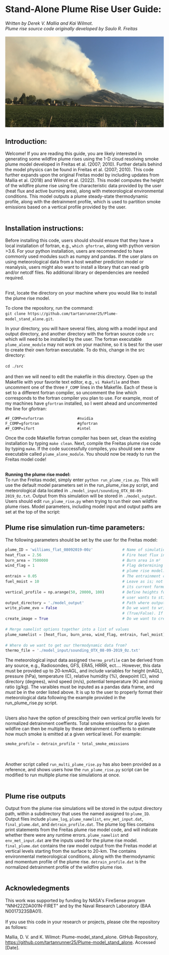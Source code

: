 # Stand-Alone Plume Rise User Guide:

_Written by Derek V. Mallia and Kai Wilmot.<br>
Plume rise source code originally developed by Saulo R. Freitas_
<br><br>
<img src="assets/plume_rise.png" alt="Alt text">
## Introduction:
Welcome! If you are reading this guide, you are likely interested in generating some wildfire plume rises using the 1-D cloud resolving smoke plume model 
developed in Freitas et al. (2007; 2010). Further details behind the model physics can be found in Freitas et al. (2007; 2010). This code further expands 
upon the original Freitas model by including updates from Mallia et al. (2018) and Wilmot et al. (2022). This model computes the height of the wildfire
plume rise using fire characteristic data provided by the user (heat flux and active burning area), along with meteorological environmental conditions. This
model outputs a plume steady-state thermodynamic profile, along with the detrainment profile, which is used to partition smoke emissions based on a vertical 
profile provided by the user.
<br><br>

## Installation instructions:
Before installing this code, users should should ensure that they have a local installation of fortran, e.g., `which gfortran`, along with python version >3.6. 
For your python installation, users are recommended to have commonly used modules such as numpy and pandas. If the user plans on using meteorological data from
a host weather prediction model or reanalysis, users might also want to install a library that can read grib and/or netcdf files. No additional library or 
dependencies are needed required.<br><br>

First, locate the directory on your machine where you would like to install the plume rise model.<br>

To clone the repository, run the command:<br>
`git clone https://github.com/tartanrunner25/Plume-model_stand_alone.git`.

In your directory, you will have several files, along with a model input and output directory, and another directory with the fortran source code `src` which will 
need to be installed by the user. The fortran executable `plume_alone_module` may not work on your machine, so it is best for the user to create their own 
fortran executable. To do this, change in the src directory:<br><br>
`cd ./src`
<br>
<br>
and then we will need to edit the makefile in this directory. Open up the Makefile with your favorite text editor, e.g., `vi Makefile` and then uncomment one of the
three `F_COMP` lines in the Makefile. Each of these is set to a different fortran compiler, so uncomment the line which corresponds to the fortran compiler you plan 
to use. For example, most of my machines have `gfortran` installed, so I went ahead and uncommented the line for gfortran:<br>

```
#F_COMP=nvfortran               #nvidia
F_COMP=gfortran                 #gfortran
#F_COMP=ifort                   #intel
```

Once the code Makefile fortran compiler has been set, clean the existing installation by typing `make clean`. Next, compile the Freitas plume rise code by typing
`make`. If the code successfully compiles, you should see a new executable called `plume_alone_module`. You should now be ready to run the Freitas model code!
<br><br>

**Running the plume rise model:**<br>
To run the Freitas model, simply enter `python run_plume_rise.py`. This will use the default model parameters set in the run_plume_rise.py script, and meteorological
data located in `./model_input/sounding_OTX_08-09-2019_0z.txt`. Output from this simulation will be stored in `./model_output`. Users should edit `run_plume_rise.py`
when trying to run their own wildfire plume rises. Model parameters, including model input and output paths are set at the top of the script:<br>


## Plume rise simulation run-time parameters:

The following parameters should be set by the user for the Freitas model:

```python
plume_ID = 'williams_flat_08092019-00z'             # Name of simulation, which is used to name model output. Should be a string.
heat_flux = 2.56                                    # Fire heat flux in kW/m²
burn_area = 7500000                                 # Burn area in m²
wind_flag = 1                                       # Flag determining if we want to turn on wind shear effects on the 
                                                    # plume rise model. 1 = on, 0 = off
entrain = 0.05                                      # The entrainment coefficient. Generally leave this as 0.05.
fuel_moist = 10                                     # Leave as is; not currently used in the plume rise calculation.
                                                    # its current formulation.
vertical_profile = np.arange(50, 20000, 100)        # Define heights for the detrainment profile. Can be set to None if the
                                                    # user wants to stick with the default height profile.
output_directory = './model_output'                 # Path where output files will be placed.
write_plume_evo = False                             # Do we want to write out the evolution of the plume rise by timestep?
                                                    # (True/False). If not, discard the results. File can be larger.
create_image = True                                 # Do we want to create a plot?

# Merge namelist options together into a list of values
plume_namelist = [heat_flux, burn_area, wind_flag, entrain, fuel_moist]

# Where do we want to get our thermodynamic data from?
thermo_file = './model_input/sounding_OTX_08-09-2019_0z.txt'
```

The meteorological input data assigned `thermo_profile` can be derived from any source, e.g., Radiosondes, GFS, ERA5, HRRR, ect.... However,
this data must be provided up to 20-kmAGL, and include variables for height (mAGL), pressure (hPa), temperature (C), relative humidity (%),
dewpoint (C), wind directory (degrees), wind speed (m/s), potential temperature (K) and mixing ratio (g/kg). The varaibles must be inputed 
as a pandas data frame, and _must_ be in the order listed above. It is up to the user to properly format their meteorological data following
the example provided in the run_plume_rise.py script.<br><br>

Users also have the option of prescibing their own vertical profile levels for normalized detrainment coeffients. Total smoke emissions for 
a given wildfire can then be multiple by these detrainment coeffients to estimate how much smoke is emitted at a given vertical level. For 
example:
```python
smoke_profile = detrain_profile * total_smoke_emissions
```
<br><br>
Another script called `run_multi_plume_rise.py` has also been provided as a reference, and shows users how the `run_plume_rise.py` script 
can be modified to run multiple plume rise simulations at once.
<br><br>

## Plume rise outputs
Output from the plume rise simulations will be stored in the output directory path, within a subdirectory that uses the named assigned to 
`plume_ID`. Output files include `plume_log`, `plume_namelist`, `env_met_input.dat`, `final_plume.dat`, and `detrain_profile.dat`. The plume log 
files contains print statements from the Freitas plume rise model code, and will indicate whether there were any runtime errors. `plume_namelist`
and `env_met_input.dat` are the inputs used for the plume rise model. `final_plume.dat` contains the raw model output from the Freitas model
at vertical levels starting from the surface to 20-km. The contains environmental meteorological conditions, along with the thermodynamic and 
momentum profile of the plume rise. `detrain_profile.dat` is the normalized detrainment profile of the wildfire plume rise. 
<br><br>

## Acknowledegments 
This work was supported by funding by NASA's FireSense program "NNH22ZDA001N-FIRET" and by the Naval Research Laboratory (BAA N0017323SBA01).
<br><br>
If you use this code in your research or projects, please cite the repository as follows:<br>

Mallia, D. V. and K. Wilmot: Plume-model_stand_alone. GitHub Repository, https://github.com/tartanrunner25/Plume-model_stand_alone. Accessed [Date].

